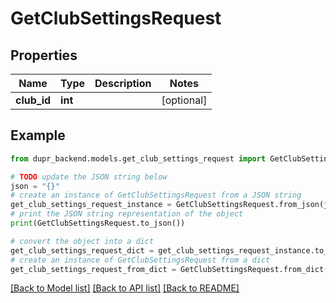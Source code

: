 # GetClubSettingsRequest


## Properties

Name | Type | Description | Notes
------------ | ------------- | ------------- | -------------
**club_id** | **int** |  | [optional] 

## Example

```python
from dupr_backend.models.get_club_settings_request import GetClubSettingsRequest

# TODO update the JSON string below
json = "{}"
# create an instance of GetClubSettingsRequest from a JSON string
get_club_settings_request_instance = GetClubSettingsRequest.from_json(json)
# print the JSON string representation of the object
print(GetClubSettingsRequest.to_json())

# convert the object into a dict
get_club_settings_request_dict = get_club_settings_request_instance.to_dict()
# create an instance of GetClubSettingsRequest from a dict
get_club_settings_request_from_dict = GetClubSettingsRequest.from_dict(get_club_settings_request_dict)
```
[[Back to Model list]](../README.md#documentation-for-models) [[Back to API list]](../README.md#documentation-for-api-endpoints) [[Back to README]](../README.md)


